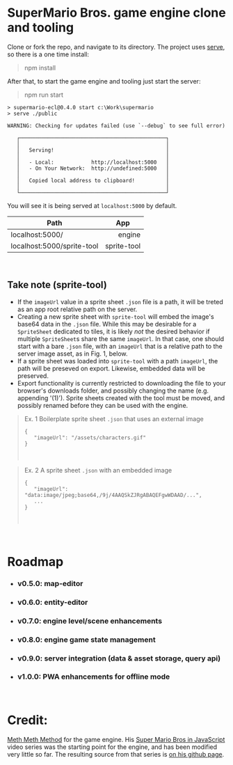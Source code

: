 # SuperMario Bros. game engine clone  and tooling

Clone or fork the repo, and navigate to its directory.
The project uses [serve](npmjs.com/package/serve), so there is a one time install:
> npm install

After that, to start the game engine and tooling just start the server:
> npm run start

```
> supermario-ecl@0.4.0 start c:\Work\supermario
> serve ./public

WARNING: Checking for updates failed (use `--debug` to see full error)

   ┌───────────────────────────────────────────────┐
   │                                               │
   │   Serving!                                    │
   │                                               │
   │   - Local:            http://localhost:5000   │
   │   - On Your Network:  http://undefined:5000   │
   │                                               │
   │   Copied local address to clipboard!          │
   │                                               │
   └───────────────────────────────────────────────┘
```

You will see it is being served at `localhost:5000` by default.

<table>
<thead><th style='text-align:center;'>Path</th>
       <th style='text-align:center;'>App</th></thead>
<tr><td>localhost:5000/</td>
    <td style='text-align:right;'>engine</td></tr>
<tr><td>localhost:5000/sprite-tool</td>
    <td style='text-align:right;'>sprite-tool</td></tr>
</table>

&nbsp;

## Take note (sprite-tool)
* If the `imageUrl` value in a sprite sheet `.json` file is a path, it will be treted as an app root relative path on the server.
* Creating a new sprite sheet with `sprite-tool` will embed the image's base64 data in the `.json` file.  While this may be desirable for a `SpriteSheet` dedicated to tiles, it is likely *not* the desired behavior if multiple `SpriteSheet`s share the same `imageUrl`.  In that case, one should start with a bare `.json` file, with an `imageUrl` that is a relative path to the server image asset, as in Fig. 1, below.
* If a sprite sheet was loaded into `sprite-tool` with a path `imageUrl`, the path will be preseved on export.  Likewise, embedded data will be preserved.
* Export functionality is currently restricted to downloading the file to your browser's downloads folder, and possibly changing the name (e.g. appending '(1)').  Sprite sheets created with the tool must be moved, and possibly renamed before they can be used with the engine.

> Ex. 1 Boilerplate sprite sheet `.json` that uses an external image<br/>
> ```
> {
>    "imageUrl": "/assets/characters.gif"
> }
> ```
> <br />

> Ex. 2 A sprite sheet `.json` with an embedded image
> ```
> {
>    "imageUrl": "data:image/jpeg;base64,/9j/4AAQSkZJRgABAQEFgwWDAAD/...",
>    ...
> }
>
> ```
> <br/>

&nbsp;

# Roadmap

* ### v0.5.0: map-editor
* ### v0.6.0: entity-editor
* ### v0.7.0: engine level/scene enhancements
* ### v0.8.0: engine game state management
* ### v0.9.0: server integration (data & asset storage, query api)
* ### v1.0.0: PWA enhancements for offline mode

&nbsp;

# Credit:
[Meth Meth Method](https://www.youtube.com/channel/UC8A0M0eDttdB11MHxX58vXQ) for the game engine.  His [Super Mario Bros in JavaScript](https://www.youtube.com/playlist?list=PLS8HfBXv9ZWWe8zXrViYbIM2Hhylx8DZx) video series was the starting point for the engine, and has been modified very little so far.  The resulting source from that series is [on his github page](https://github.com/meth-meth-method/super-mario).